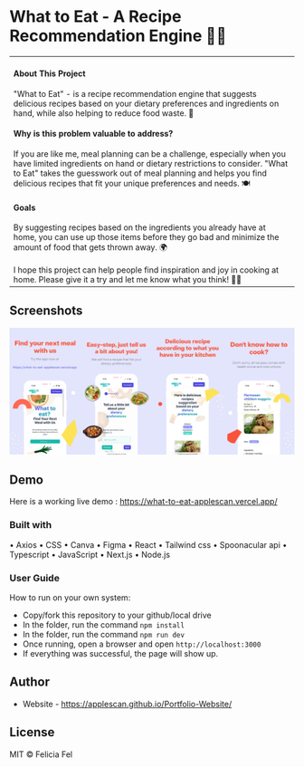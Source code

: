 # What to Eat - A Recipe Recommendation Engine 🌭🥫
<table>
<tr>
<td>

<h4>About This Project</h4>

  "What to Eat" - is a recipe recommendation engine that suggests delicious recipes based on your dietary preferences and ingredients on hand, while also helping to reduce food waste. 🍴

<h4>Why is this problem valuable to address?</h4>

If you are like me, meal planning can be a challenge, especially when you have limited ingredients on hand or dietary restrictions to consider. "What to Eat" takes the guesswork out of meal planning and helps you find delicious recipes that fit your unique preferences and needs. 🍽️

<h4>Goals</h4>
By suggesting recipes based on the ingredients you already have at home, you can use up those items before they go bad and minimize the amount of food that gets thrown away. 🌍
<br></br>
I hope this project can help people find inspiration and joy in cooking at home. Please give it a try and let me know what you think! 🙌🏼

</td>
</tr>
</table>

## Screenshots
![](https://github.com/applescan/what-to-eat/blob/main/public/1-horz.jpg)


## Demo
Here is a working live demo :  https://what-to-eat-applescan.vercel.app/


### Built with
•	Axios
•	CSS
•	Canva
•	Figma
•	React
•	Tailwind css
•	Spoonacular api
•	Typescript
•	JavaScript
•	Next.js
•	Node.js

### User Guide
How to run on your own system:
- Copy/fork this repository to your github/local drive
- In the folder, run the command ``npm install``
- In the folder, run the command ``npm run dev``
- Once running, open a browser and open ``http://localhost:3000``
- If everything was successful, the page will show up.

## Author

- Website - https://applescan.github.io/Portfolio-Website/

## License

MIT © Felicia Fel

